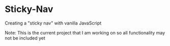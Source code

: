 # Sticky-Nav
Creating a "sticky nav" with vanilla JavaScript 

Note:  This is the current project that I am working on so all functionality may not be included yet
